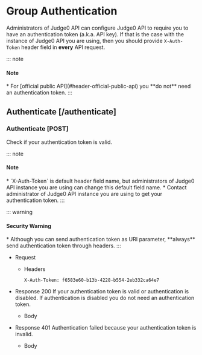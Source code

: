 # Group Authentication
Administrators of Judge0 API can configure Judge0 API to require you to have an authentication token (a.k.a. API key).
If that is the case with the instance of Judge0 API you are using, then you
should provide `X-Auth-Token` header field in **every** API request.

::: note
<h4>Note</h4>
* For [official public API](#header-official-public-api) you **do not** need an authentication token.
:::

## Authenticate [/authenticate]
### Authenticate [POST]
Check if your authentication token is valid.

::: note
<h4>Note</h4>
* `X-Auth-Token` is default header field name, but administrators of Judge0 API instance you are using
   can change this default field name.
* Contact administrator of Judge0 API instance you are using to get your authentication token.
:::

::: warning
<h4>Security Warning</h4>
* Although you can send authentication token as URI parameter, **always** send authentication token through headers.
:::

+ Request
    + Headers
        ```
        X-Auth-Token: f6583e60-b13b-4228-b554-2eb332ca64e7
        ```

+ Response 200
If your authentication token is valid or authentication is disabled.
If authentication is disabled you do not need an authentication token.
    + Body

+ Response 401
Authentication failed because your authentication token is invalid.
    + Body